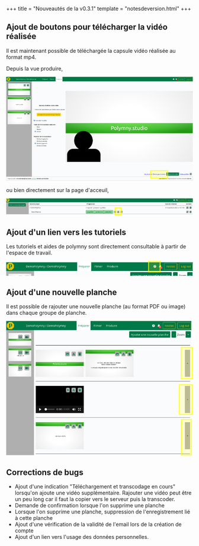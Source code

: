 +++
title = "Nouveautés de la v0.3.1"
template = "notesdeversion.html"
+++

## Ajout de boutons pour télécharger la vidéo réalisée

Il est maintenant possible de téléchargée la capsule vidéo réalisée au format mp4.

Depuis la vue produire,

![Télécharger une vidéo depuis la vue produire](dlVideo1.png)

ou bien directement sur la page d'acceuil,

![Télécharger une vidéo depuis la page d'accueil](dlVideo2.png)

## Ajout d'un lien vers les tutoriels

Les tutoriels et aides de polymny sont directement consultable à partir de l'espace de travail.

![Lien vers la documentation](help.png)

## Ajout d'une nouvelle planche

Il est possible de rajouter une nouvelle planche (au format PDF ou image) dans chaque groupe de planche.

![Ajout de planches](addSlide1.png)

## Corrections de bugs
  -  Ajout d'une indication "Téléchargement et transcodage en cours" lorsqu'on
     ajoute une vidéo supplémentaire. Rajouter une vidéo peut être un peu long
     car il faut la copier vers le serveur puis la transcoder.
  -  Demande de confirmation lorsque l'on supprime une planche
  -  Lorsque l'on supprime une planche, suppression de l'enregistrement lié à
     cette planche
  -  Ajout d'une vérification de la validité de l'email lors de la création de
     compte
  -  Ajout d'un lien vers l'usage des données personnelles.


